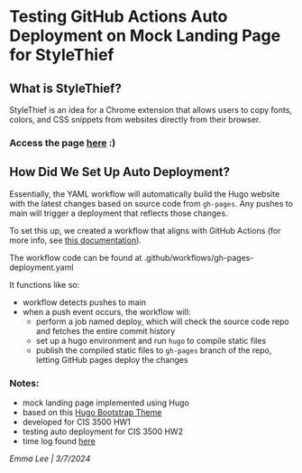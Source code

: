 # Testing GitHub Actions Auto Deployment on Mock Landing Page for StyleThief
## What is StyleThief?
StyleThief is an idea for a Chrome extension that allows users to copy fonts, colors, and CSS snippets from websites directly from their browser.
### Access the page [here](https://earth2emma.site/) :)

## How Did We Set Up Auto Deployment?
Essentially, the YAML workflow will automatically build the Hugo website with the latest changes based on source code from `gh-pages`. Any pushes to main will trigger a deployment that reflects those changes.

To set this up, we created a workflow that aligns with GitHub Actions (for more info, see [this documentation](https://docs.github.com/en/actions/quickstart)).

The workflow code can be found at .github/workflows/gh-pages-deployment.yaml

It functions like so:
- workflow detects pushes to main
- when a push event occurs, the workflow will:
  - perform a job named deploy, which will check the source code repo and fetches the entire commit history
  - set up a hugo environment and run `hugo` to compile static files
  - publish the compiled static files to `gh-pages` branch of the repo, letting GitHub pages deploy the changes

### Notes:
- mock landing page implemented using Hugo
- based on this [Hugo Bootstrap Theme](https://github.com/filipecarneiro/hugo-bootstrap-theme)
- developed for CIS 3500 HW1
- testing auto deployment for CIS 3500 HW2
- time log found [here](https://docs.google.com/spreadsheets/d/1rwTnWFviAz19ZLrrE3WtiCTp54X6YdVcuBLMYkktKes/edit?usp=sharing)

<i>Emma Lee | 3/7/2024</i>
